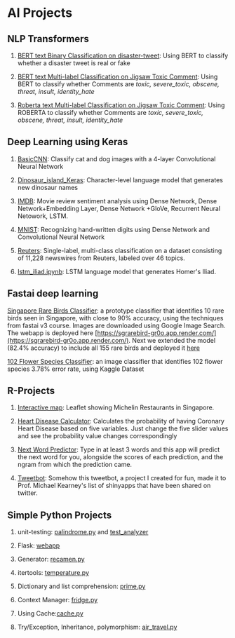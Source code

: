 # AI Projects

## NLP Transformers
1. [BERT text Binary Classification on disaster-tweet](https://github.com/qwyeow/Transformers/blob/master/BERT_fastai_BinaryLabelClassifier_DisasterTweets.ipynb): Using BERT to classify whether a disaster tweet is real or fake 

2. [BERT text Multi-label Classification on Jigsaw Toxic Comment](https://github.com/qwyeow/Transformers/blob/master/BERT_fastai_MultiLabel_JigsawToxicComment.ipynb): Using BERT to classify whether Comments are *toxic, severe_toxic, obscene, threat, insult, identity_hate*

3. [Roberta text Multi-label Classification on Jigsaw Toxic Comment](https://github.com/qwyeow/Transformers/blob/master/Roberta_fastai_MultiLabel_JigsawToxicComment.ipynb): Using ROBERTA to classify whether Comments are *toxic, severe_toxic, obscene, threat, insult, identity_hate*


## Deep Learning using Keras

1. [BasicCNN](https://github.com/qwyeow/Keras/blob/master/BasicCNN.ipynb): Classify cat and dog images with a 4-layer Convolutional Neural Network  

2. [Dinosaur_island_Keras](https://github.com/qwyeow/Keras/blob/master/Dinosaur_island_Keras.ipynb): Character-level language model that generates new dinosaur names

3. [IMDB](https://github.com/qwyeow/Keras/blob/master/IMDB.ipynb): Movie review sentiment analysis using Dense Network,  Dense Network+Embedding Layer, Dense Network +GloVe, Recurrent Neural Netowork, LSTM. 

4. [MNIST](https://github.com/qwyeow/Keras/blob/master/MNIST.ipynb): Recognizing hand-written digits using Dense Network and Convolutional Neural Network

5. [Reuters](https://github.com/qwyeow/Keras/blob/master/ReutersMulticlass.ipynb): Single-label, multi-class classification on a dataset consisting of 11,228 newswires from Reuters, labeled over 46 topics.

6. [lstm_iliad.ipynb](https://github.com/qwyeow/Keras/blob/master/lstm_iliad.ipynb): LSTM language model that generates Homer's Iliad.


## Fastai deep learning 

[Singapore Rare Birds Classifier](https://github.com/qwyeow/FastAI/blob/master/Singapore_Rare_Birds_Classifier-Prototype.ipynb): a prototype classifier that identifies 10 rare birds seen in Singapore, with close to 90% accuracy, using the techniques from fastai v3 course. Images are downloaded using Google Image Search. The webapp is deployed here [https://sgrarebird-gr0o.app.render.com/](https://sgrarebird-gr0o.app.render.com/). Next we extended the model (82.4% accuracy) to include all 155 rare birds and deployed it [here](https://sgrarebird155.onrender.com)

[102 Flower Species Classifier](https://github.com/qwyeow/FastAI/blob/master/Kaggle_102_Flowers_Diff_Species.ipynb): an image classifier that identifies 102 flower species 3.78% error rate, using Kaggle Dataset



## R-Projects

1. [Interactive map](https://github.com/qwyeow/JHU_DataScience/tree/master/Leaflet_Map): Leaflet showing Michelin Restaurants in Singapore.

2. [Heart Disease Calculator](https://github.com/qwyeow/JHU_DataScience/tree/master/ShinyApps/Heart_Disease_Predictor): Calculates the probability of having Coronary Heart Disease based on five variables. Just change the five slider values and see the probability value changes correspondingly

3. [Next Word Predictor](https://github.com/qwyeow/JHU_DataScience/tree/master/ShinyApps/NextWordPredictor): Type in at least 3 words and this app will predict the next word for you, alongside the scores of each prediction, and the ngram from which the prediction came. 

4. [Tweetbot](https://github.com/qwyeow/JHU_DataScience/tree/master/ShinyApps/Tweetbot): Somehow this tweetbot, a project I created for fun, made it to Prof. Michael Kearney's list of shinyapps that have been shared on twitter.



## Simple Python Projects

1. unit-testing: [palindrome.py](https://github.com/qwyeow/PluralSight/blob/master/unit_test/palindrome.py) and [test_analyzer](https://github.com/qwyeow/PluralSight/blob/master/unit_test/text_analyzer.py)

2. Flask: [webapp](https://github.com/qwyeow/PluralSight/tree/master/webapp)

3. Generator: [recamen.py](https://github.com/qwyeow/PluralSight/blob/master/generator/recamen.py)

4. itertools: [temperature.py](https://github.com/qwyeow/PluralSight/blob/master/miscellaneous/temperature.py)

5. Dictionary and list comprehension: [prime.py](https://github.com/qwyeow/PluralSight/blob/master/miscellaneous/prime.py)

6. Context Manager: [fridge.py](https://github.com/qwyeow/PluralSight/blob/master/miscellaneous/fridge.py)

7. Using Cache:[cache.py](https://github.com/qwyeow/PluralSight/blob/master/miscellaneous/cache.py)

8. Try/Exception, Inheritance, polymorphism: [air_travel.py](https://github.com/qwyeow/PluralSight/blob/master/air_travel/air_travel.py)


